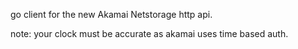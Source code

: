 go client for the new Akamai Netstorage http api.

note: your clock must be accurate as akamai uses time based auth.
